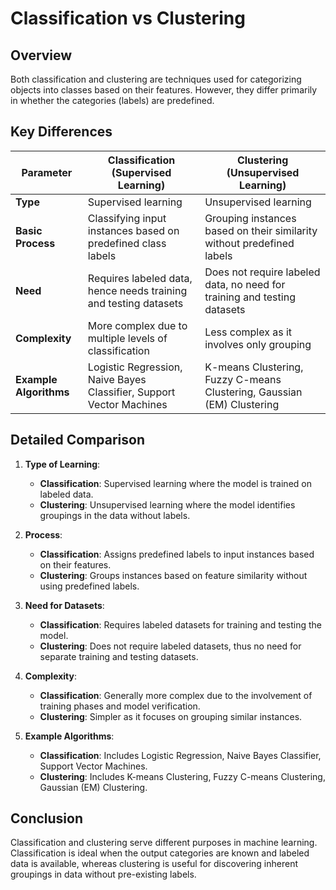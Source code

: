 # Classification vs Clustering

## Overview
Both classification and clustering are techniques used for categorizing objects into classes based on their features. However, they differ primarily in whether the categories (labels) are predefined.

## Key Differences

| Parameter           | Classification (Supervised Learning)                                                                 | Clustering (Unsupervised Learning)                                                                |
|---------------------|------------------------------------------------------------------------------------------------------|---------------------------------------------------------------------------------------------------|
| **Type**            | Supervised learning                                                                                  | Unsupervised learning                                                                             |
| **Basic Process**   | Classifying input instances based on predefined class labels                                         | Grouping instances based on their similarity without predefined labels                            |
| **Need**            | Requires labeled data, hence needs training and testing datasets                                     | Does not require labeled data, no need for training and testing datasets                          |
| **Complexity**      | More complex due to multiple levels of classification                                                | Less complex as it involves only grouping                                                         |
| **Example Algorithms** | Logistic Regression, Naive Bayes Classifier, Support Vector Machines                             | K-means Clustering, Fuzzy C-means Clustering, Gaussian (EM) Clustering                            |

## Detailed Comparison

1. **Type of Learning**:
   - **Classification**: Supervised learning where the model is trained on labeled data.
   - **Clustering**: Unsupervised learning where the model identifies groupings in the data without labels.

2. **Process**:
   - **Classification**: Assigns predefined labels to input instances based on their features.
   - **Clustering**: Groups instances based on feature similarity without using predefined labels.

3. **Need for Datasets**:
   - **Classification**: Requires labeled datasets for training and testing the model.
   - **Clustering**: Does not require labeled datasets, thus no need for separate training and testing datasets.

4. **Complexity**:
   - **Classification**: Generally more complex due to the involvement of training phases and model verification.
   - **Clustering**: Simpler as it focuses on grouping similar instances.

5. **Example Algorithms**:
   - **Classification**: Includes Logistic Regression, Naive Bayes Classifier, Support Vector Machines.
   - **Clustering**: Includes K-means Clustering, Fuzzy C-means Clustering, Gaussian (EM) Clustering.

## Conclusion
Classification and clustering serve different purposes in machine learning. Classification is ideal when the output categories are known and labeled data is available, whereas clustering is useful for discovering inherent groupings in data without pre-existing labels.
